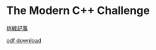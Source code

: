 # The Modern C++ Challenge

[挑戦記事](https://ken-ohwada.hatenadiary.org/entry/2022/08/01/140349)

[pdf download](https://vdoc.pub/download/the-modern-c-challenge-become-an-expert-programmer-by-solving-real-world-problems-5e0272q20q90)
